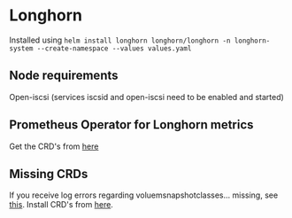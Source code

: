 # Longhorn

Installed using `helm install longhorn longhorn/longhorn -n longhorn-system --create-namespace --values values.yaml`

## Node requirements

Open-iscsi (services iscsid and open-iscsi need to be enabled and started)

## Prometheus Operator for Longhorn metrics

Get the CRD's from [here](https://prometheus-operator.dev/docs/getting-started/installation/#install-using-yaml-files)

## Missing CRDs

If you receive log errors regarding voluemsnapshotclasses... missing, see [this](https://longhorn.io/docs/archives/1.1.1/snapshots-and-backups/csi-snapshot-support/enable-csi-snapshot-support/). Install CRD's from [here](https://github.com/kubernetes-csi/external-snapshotter).
